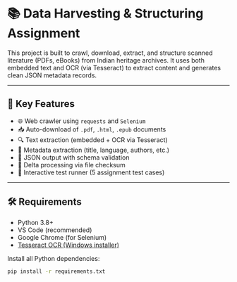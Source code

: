 # 📚 Data Harvesting & Structuring Assignment

This project is built to crawl, download, extract, and structure scanned literature (PDFs, eBooks) from Indian heritage archives. It uses both embedded text and OCR (via Tesseract) to extract content and generates clean JSON metadata records.

---

## 🧠 Key Features

- 🌐 Web crawler using `requests` and `Selenium`
- 📥 Auto-download of `.pdf`, `.html`, `.epub` documents
- 🔍 Text extraction (embedded + OCR via Tesseract)
- 🧾 Metadata extraction (title, language, authors, etc.)
- 💾 JSON output with schema validation
- 🔁 Delta processing via file checksum
- 🧪 Interactive test runner (5 assignment test cases)

---

## 🛠️ Requirements

- Python 3.8+
- VS Code (recommended)
- Google Chrome (for Selenium)
- [Tesseract OCR (Windows installer)](https://github.com/UB-Mannheim/tesseract/wiki)

Install all Python dependencies:

```bash
pip install -r requirements.txt
